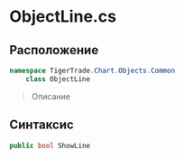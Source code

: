 
# ObjectLine.cs
## Расположение
```csharp
namespace TigerTrade.Chart.Objects.Common  
    class ObjectLine
```

> Описание

## Синтаксис
```csharp
public bool ShowLine
```
